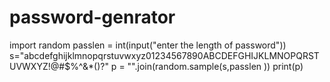 # password-genrator
import random
passlen = int(input("enter the length of password"))
s="abcdefghijklmnopqrstuvwxyz01234567890ABCDEFGHIJKLMNOPQRSTUVWXYZ!@#$%^&*()?"
p = "".join(random.sample(s,passlen ))
print(p)
